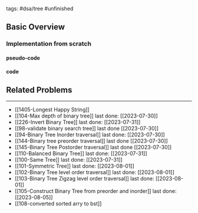 tags: #dsa/tree #unfinished 
## Basic Overview

### Implementation from scratch
#### pseudo-code

#### code

## Related Problems
---
- [[1405-Longest Happy String]]
- [[104-Max depth of binary tree]] last done: [[2023-07-30]]
- [[226-Invert Binary Tree]] last done: [[2023-07-31]]
- [[98-validate binary search tree]] last done [[2023-07-30]]
- [[94-Binary Tree Inorder traversal]] last done: [[2023-07-30]]
- [[144-Binary tree preorder traversal]] last done [[2023-07-30]]
- [[145-Binary Tree Postorder traversal]] last done [[2023-07-30]]
- [[110-Balanced Binary Tree]] last done: [[2023-07-31]]
- [[100-Same Tree]] last done: [[2023-07-31]]
- [[101-Symmetric Tree]] last done: [[2023-08-01]]
- [[102-Binary Tree level order traversal]] last done: [[2023-08-01]]
- [[103-Binary Tree Zigzag level order traversal]] last done: [[2023-08-01]]
- [[105-Construct Binary Tree from preorder and inorder]] last done: [[2023-08-05]]
- [[108-converted sorted arry to bst]]
